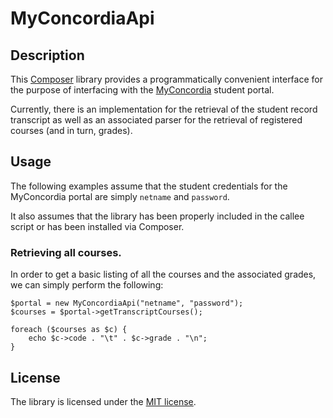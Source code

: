 # MyConcordiaApi

## Description

This [Composer](https://getcomposer.org/) library provides a programmatically convenient interface for the purpose of interfacing with the [MyConcordia](https://www.myconcordia.ca/) student portal.

Currently, there is an implementation for the retrieval of the student record transcript as well as an associated parser for the retrieval of registered courses (and in turn, grades).

## Usage

The following examples assume that the student credentials for the MyConcordia portal are simply `netname` and `password`.

It also assumes that the library has been properly included in the callee script or has been installed via Composer.

### Retrieving all courses.

In order to get a basic listing of all the courses and the associated grades, we can simply perform the following:

    $portal = new MyConcordiaApi("netname", "password");
    $courses = $portal->getTranscriptCourses();

    foreach ($courses as $c) {
        echo $c->code . "\t" . $c->grade . "\n";
    }

## License

The library is licensed under the [MIT license](http://opensource.org/licenses/MIT).